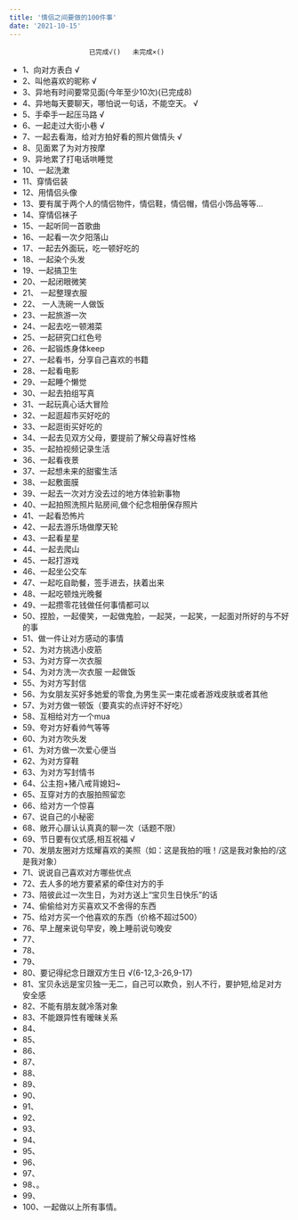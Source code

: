 ```yaml
---
title: '情侣之间要做的100件事'
date: '2021-10-15'
---
```


               
                        已完成√()   未完成×()
- 1、向对方表白     √
- 2、叫他喜欢的昵称     √
- 3、异地有时间要常见面(今年至少10次)(已完成8)
- 4、异地每天要聊天，哪怕说一句话，不能空天。    √
- 5、手牵手一起压马路       √
- 6、一起走过大街小巷       √
- 7、一起去看海，给对方拍好看的照片做情头       √
- 8、见面累了为对方按摩
- 9、异地累了打电话哄睡觉
- 10、一起洗漱
- 11、穿情侣装
- 12、用情侣头像
- 13、要有属于两个人的情侣物件，情侣鞋，情侣帽，情侣小饰品等等…
- 14、穿情侣袜子
- 15、一起听同一首歌曲
- 16、一起看一次夕阳落山
- 17、一起去外面玩，吃一顿好吃的
- 18、一起染个头发
- 19、一起搞卫生
- 20、一起闭眼微笑
- 21、 一起整理衣服
- 22、 一人洗碗一人做饭
- 23、一起旅游一次
- 24、一起去吃一顿湘菜
- 25、一起研究口红色号
- 26、一起锻炼身体keep
- 27、一起看书，分享自己喜欢的书籍
- 28、一起看电影
- 29、一起睡个懒觉
- 30、一起去拍组写真
- 31、一起玩真心话大冒险
- 32、一起逛超市买好吃的
- 33、一起逛街买好吃的
- 34、一起去见双方父母，要提前了解父母喜好性格
- 35、一起拍视频记录生活
- 36、一起看夜景
- 37、一起想未来的甜蜜生活
- 38、一起敷面膜
- 39、一起去一次对方没去过的地方体验新事物
- 40、一起拍照洗照片贴房间,做个纪念相册保存照片
- 41、一起看恐怖片
- 42、一起去游乐场做摩天轮
- 43、一起看星星
- 44、一起去爬山
- 45、一起打游戏
- 46、一起坐公交车
- 47、一起吃自助餐，签手进去，扶着出来
- 48、一起吃顿烛光晚餐
- 49、一起攒零花钱做任何事情都可以
- 50、捏脸，一起傻笑，一起做鬼脸，一起哭，一起笑，一起面对所好的与不好的事
- 51、做一件让对方感动的事情
- 52、为对方挑选小皮筋
- 53、为对方穿一次衣服
- 54、为对方洗一次衣服 一起做饭 
- 55、为对方写封信
- 56、为女朋友买好多她爱的零食,为男生买一束花或者游戏皮肤或者其他
- 57、为对方做一顿饭（要真实的点评好不好吃）
- 58、互相给对方一个mua
- 59、夸对方好看帅气等等
- 60、为对方吹头发
- 61、为对方做一次爱心便当
- 62、为对方穿鞋
- 63、为对方写封情书
- 64、公主抱+猪八戒背媳妇~ 
- 65、互穿对方的衣服拍照留恋
- 66、给对方一个惊喜
- 67、说自己的小秘密
- 68、敞开心扉认认真真的聊一次（话题不限）
- 69、节日要有仪式感,相互祝福  √
- 70、发朋友圈对方炫耀喜欢的美照（如：这是我拍的哦！/这是我对象拍的/这是我对象）
- 71、说说自己喜欢对方哪些优点
- 72、去人多的地方要紧紧的牵住对方的手
- 73、陪彼此过一次生日，为对方送上“宝贝生日快乐”的话
- 74、偷偷给对方买喜欢又不舍得的东西
- 75、给对方买一个他喜欢的东西（价格不超过500）
- 76、早上醒来说句早安，晚上睡前说句晚安
- 77、
- 78、
- 79、
- 80、要记得纪念日跟双方生日 √(6-12,3-26,9-17)
- 81、宝贝永远是宝贝独一无二，自己可以欺负，别人不行，要护短,给足对方安全感
- 82、不能有朋友就冷落对象
- 83、不能跟异性有暧昧关系
- 84、
- 85、
- 86、
- 87、
- 88、
- 89、
- 90、
- 91、
- 92、
- 93、
- 94、
- 95、
- 96、
- 97、
- 98、。
- 99、
- 100、一起做以上所有事情。


